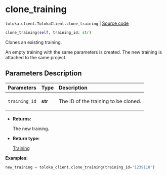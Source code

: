 # clone_training
`toloka.client.TolokaClient.clone_training` | [Source code](https://github.com/Toloka/toloka-kit/blob/v1.2.1/src/client/__init__.py#L1942)

```python
clone_training(self, training_id: str)
```

Clones an existing training.


An empty training with the same parameters is created.
The new training is attached to the same project.

## Parameters Description

| Parameters | Type | Description |
| :----------| :----| :-----------|
`training_id`|**str**|<p>The ID of the training to be cloned.</p>

* **Returns:**

  The new training.

* **Return type:**

  [Training](toloka.client.training.Training.md)

**Examples:**


```python
new_training = toloka_client.clone_training(training_id='1239110')
```

